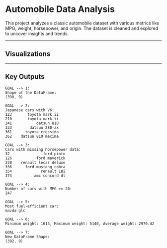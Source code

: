 # Automobile Data Analysis

This project analyzes a classic automobile dataset with various metrics like MPG, weight, horsepower, and origin. The dataset is cleaned and explored to uncover insights and trends.

---

## Visualizations

---

## Key Outputs

```text
GOAL --> 1:
Shape of the DataFrame:
(398, 9)

GOAL --> 2:
Japanese cars with V6:
123       toyota mark ii
210       toyota mark ii
241           datsun 810
333        datsun 280-zx
361      toyota cressida
362    datsun 810 maxima

GOAL --> 3:
Cars with missing horsepower data:
32               ford pinto
126           ford maverick
330    renault lecar deluxe
336      ford mustang cobra
354             renault 18i
374          amc concord dl

GOAL --> 4:
Number of cars with MPG >= 20:
247

GOAL --> 5:
Most fuel-efficient car:
mazda glc

GOAL --> 6:
Minimum weight: 1613, Maximum weight: 5140, Average weight: 2970.42

GOAL --> 7:
New DataFrame Shape:
(392, 9)
